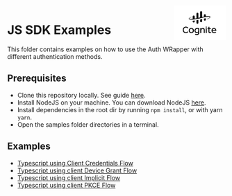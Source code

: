 <a href="https://cognite.com/">
    <img src="../cognite_logo.png" alt="Cognite logo" title="Cognite" align="right" height="80" />
</a>

JS SDK Examples
==========================

This folder contains examples on how to use the Auth WRapper with different authentication methods.

## Prerequisites

- Clone this repository locally. See guide [here](https://help.github.com/en/articles/cloning-a-repository).
- Install NodeJS on your machine. You can download NodeJS [here](https://nodejs.org/en/download/).
- Install dependencies in the root dir by running `npm install`, or with yarn `yarn`.
- Open the samples folder directories in a terminal.

## Examples

  - [Typescript using Client Credentials Flow](./client_credentials.ts)
  - [Typescript using client Device Grant Flow](./device.ts)
  - [Typescript using client Implicit Flow](./implicit.ts)
  - [Typescript using client PKCE Flow](./pkce.ts)
